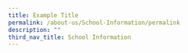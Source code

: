 ```yaml
---
title: Example Title
permalink: /about-us/School-Information/permalink
description: ""
third_nav_title: School Information
---
```

